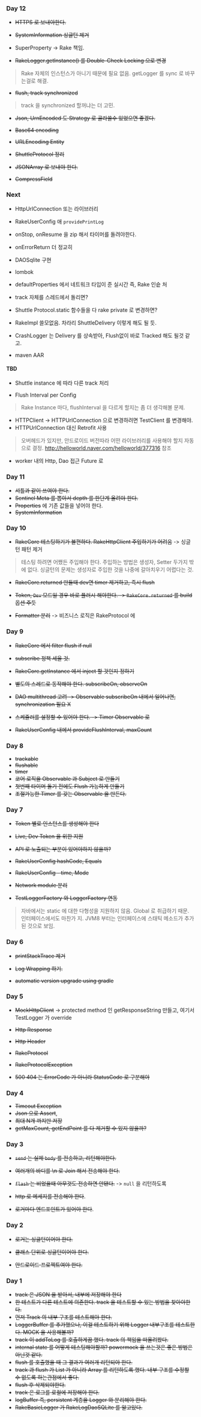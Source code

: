 ### Day 12

- ~~HTTPS 로 보내야한다.~~

- ~~SystemInformation 싱글턴 제거~~
- SuperProperty -> Rake 책임.

- ~~RakeLogger.getInstance() 를 Double-Check Locking 으로 변경~~
> Rake 자체의 인스턴스가 아니기 때문에 필요 없음. getLogger 를 sync 로 바꾸는걸로 해결.

- ~~flush, track synchronized~~
> track 을 synchronized 할꺼냐는 더 고민.

- ~~Json, UrnEncoded 도 Strategy 로 골라쓸수 있었으면 좋겠다.~~

- ~~Base64 encoding~~
- ~~URLEncoding Entity~~

- ~~ShuttleProtocol 정리~~

- ~~JSONArray 로 보내야 한다.~~
- ~~CompressField~~

### Next


- HttpUrlConnection 또는 라이브러리
- RakeUserConfig 애 `providePrintLog`

- onStop, onResume 을 zip 해서 타이머를 돌려야한다.
- onErrorReturn 더 정교히

- DAOSqlite 구현

- lombok

- defaultProperties 에서 네트워크 타입이 준 실시간 즉, Rake 인슽
처
- track 자체를 스레드에서 돌리면?
- Shuttle Protocol.static 함수들을 다 rake private 로 변경하면?
- RakeImpl 쓸모없음. 차라리 ShuttleDelivery 이렇게 해도 될 듯.
- CrashLogger 는 Delivery 를 상속받아, Flush없이 바로 Tracked 해도 될것 같고.

- maven AAR

#### TBD

- Shuttle instance 에 따라 다른 track 처리

- Flush Interval per Config
> Rake Instance 마다, flushInterval 을 다르게 할지는 좀 더 생각해볼 문제.

- HTTPClient -> HTTPUrlConnection 으로 변경하려면 TestClient 를 변경해야.
- HTTPUrlConnection 대신 Retrofit 사용
> 오버헤드가 있지만, 안드로이드 버전따라 어떤 라이브러리를 사용해야 할지 자동으로 결정.
> http://helloworld.naver.com/helloworld/377316 참조

- worker 내의 Http, Dao 접근 Future 로

### Day 11

- ~~셔틀과 같이 쓰여야 한다.~~
- ~~Sentinel Meta 를 뽑아서 depth 를 한단계 올려야 한다.~~
- ~~Properties~~ 에 기존 값들을 넣어야 한다.
- ~~SystemInformation~~


### Day 10

- ~~RakeCore 테스팅하기가 불편하다. RakeHttpClient 주입하기가 어려움~~ -> 싱글턴 패턴 제거
> 테스팅 하려면 어쨌든 주입해야 한다. 주입하는 방법은 생성자, Setter 두가지 밖에 없다.
싱글턴의 문제는 생성자로 주입한 것을 나중에 갈아치우기 어렵다는 것.

- ~~RakeCore.returned 만들때 dev면 timer 제거하고, 즉시 flush~~
- ~~Token, `Dev` 모드일 경우 바로 플러시 해야한다. -> `RakeCore.returned` 를 build 옵션 주듯~~

- ~~Formatter 분리~~ -> 비즈니스 로직은 RakeProtocol 에

### Day 9

- ~~RakeCore 에서 filter flush if null~~
- ~~subscribe 정책 세울 것.~~
- ~~RakeCore.getInstance 에서 inject 할 것인지 정하기~~

- ~~별도의 스레드로 동작해야 한다. subscribeOn, observeOn~~
- ~~DAO multithread 고려 -> Observable subscribeOn 내에서 일어나면, synchronization 필요 X~~
- ~~스케쥴러를 설정할 수 있어야 한다. -> Timer Observable 로~~
- ~~RakeUserConfig 내에서 provideFlushInterval, maxCount~~

### Day 8

- ~~trackable~~
- ~~flushable~~
- ~~timer~~
- ~~코어 로직을 Observable 과 Subject 로 만들기~~
- ~~첫번째 타이머 돌기 전에도 Flush 가능하게 만들기~~
- ~~조절가능한 Timer 를 갖는 Observable 을 만든다.~~


### Day 7

- ~~Token 별로 인스턴스를 생성해야 한다~~
- ~~Live, Dev Token 을 위한 지원~~
- ~~API 로 노출되는 부분이 있어야하지 않을까?~~

- ~~RakeUserConfig hashCode, Equals~~
- ~~RakeUserConfig - time, Mode~~
- ~~Network module 분리~~

- ~~TestLoggerFactory 와 LoggerFactory 연동~~
> 자바에서는 static 에 대한 다형성을 지원하지 않음. Global 로 취급하기 때문. 인터페이스에서도 마찬가
지. JVM8 부터는 인터페이스에 스태틱 메소드가 추가된 것으로 보임.

### Day 6

- ~~printStackTrace 제거~~
- ~~Log Wrapping 하기.~~

- ~~automatic version upgrade using gradle~~

### Day 5

- ~~MockHttpClient~~
-> protected method 인 getResponseString 만들고, 여기서 TestLogger 가 override

- ~~Http Response~~
- ~~Http Header~~
- ~~RakeProtocol~~
- ~~RakeProtocolException~~

- ~~500 404 는 ErrorCode 가 아니라 StatusCode 로 구분해야~~

### Day 4

- ~~Timeout Exception~~
- ~~Json 으로 Assert~~,
- ~~최대 N개 까지만 저장~~
- ~~getMaxCount, getEndPoint 를 다 제거할 수 있지 않을까?~~

### Day 3

- ~~`send` 는 실제 `body` 를 전송하고, 리턴해야한다.~~
- ~~여러개의 바디를 \n 로 Join 해서 전송해야 한다.~~
- ~~`flash` 는 비었을때 아무것도 전송하면 안됀다.~~ -> `null` 을 리턴하도록

- ~~http 로 메세지를 전송해야 한다~~.
- ~~로거마다 엔드포인트가 있어야 한다~~.

### Day 2

- ~~로거는 싱글턴이어야 한다.~~
- ~~클래스 단위로 싱글턴이어야 한다.~~

- ~~안드로이드 프로젝트여야 한다.~~

### Day 1

- ~~track 은 JSON 을 받아서, 내부에 저장해야 한다~~
- ~~한 테스트가 다른 테스트에 의존한다. track 을 테스트할 수 있는 방법을 찾아야한다.~~
- ~~먼저 Track 의 내부 구조를 테스트해야 한다.~~
- ~~LoggerBuffer 를 추가했으나, 이걸 테스트하기 위해 Logger 내부구조를 테스트한다. MOCK 을 사용해볼까?~~
- ~~track 이 addToLog 를 호출하게끔 했다. track 의 책임을 떠올려봤다.~~
- ~~internal state 를 어떻게 테스팅해야할까? powermock 을 쓰는것은 좋은 방법은 아닌것 같다.~~
- ~~flush 를 호출했을 때 그 결과가 여러개 리턴되야 한다.~~
- ~~track 과 flush 가 List 가 아니라 Array 를 리턴하도록 했다. 내부 구조를 수정할 수 없도록 하는관점에서 좋다.~~
- ~~flush 후 삭제되야한다.~~
- ~~track 은 로그를 로컬에 저장해야 한다.~~ 
- ~~logBuffer 즉, persistent 계층을 Logger 와 분리해야 한다.~~
- ~~RakeBasicLogger 가 RakeLogDaoSQLite 를 알고있다.~~



